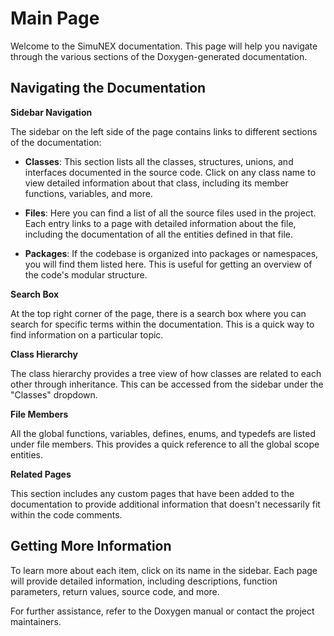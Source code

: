 Main Page
=========

Welcome to the SimuNEX documentation. This page will help you navigate through the various sections of the Doxygen-generated documentation.

Navigating the Documentation
----------------------------

**Sidebar Navigation**

The sidebar on the left side of the page contains links to different sections of the documentation:

- **Classes**: This section lists all the classes, structures, unions, and interfaces documented in the source code. Click on any class name to view detailed information about that class, including its member functions, variables, and more.

- **Files**: Here you can find a list of all the source files used in the project. Each entry links to a page with detailed information about the file, including the documentation of all the entities defined in that file.

- **Packages**: If the codebase is organized into packages or namespaces, you will find them listed here. This is useful for getting an overview of the code's modular structure.

**Search Box**

At the top right corner of the page, there is a search box where you can search for specific terms within the documentation. This is a quick way to find information on a particular topic.

**Class Hierarchy**

The class hierarchy provides a tree view of how classes are related to each other through inheritance. This can be accessed from the sidebar under the "Classes" dropdown.

**File Members**

All the global functions, variables, defines, enums, and typedefs are listed under file members. This provides a quick reference to all the global scope entities.

**Related Pages**

This section includes any custom pages that have been added to the documentation to provide additional information that doesn't necessarily fit within the code comments.

Getting More Information
------------------------

To learn more about each item, click on its name in the sidebar. Each page will provide detailed information, including descriptions, function parameters, return values, source code, and more.

For further assistance, refer to the Doxygen manual or contact the project maintainers.